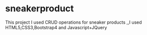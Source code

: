 # sneakerproduct
This project I used CRUD operations for sneaker products ,,I used HTML5,CSS3,Bootstrap4 and Javascript+JQuery 
